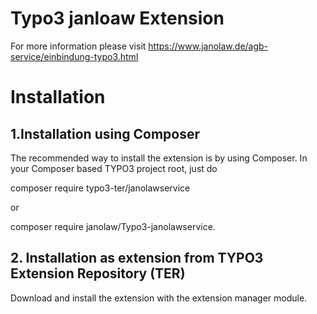 # Typo3 janloaw Extension 
For more information please visit https://www.janolaw.de/agb-service/einbindung-typo3.html

# Installation

## 1.Installation using Composer

The recommended way to install the extension is by using Composer. In your Composer based TYPO3 project root, just do

composer require  typo3-ter/janolawservice

or 

composer require janolaw/Typo3-janolawservice.

## 2. Installation as extension from TYPO3 Extension Repository (TER)

Download and install the extension with the extension manager module.


